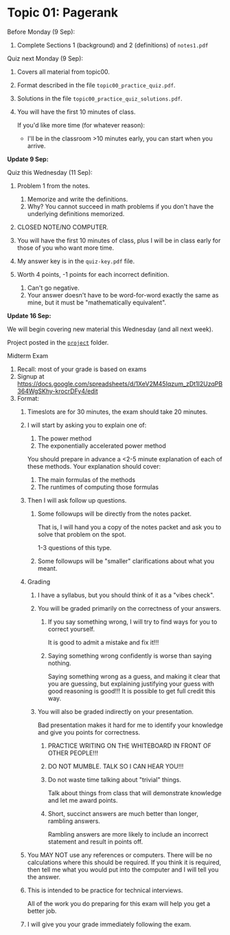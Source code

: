 # Topic 01: Pagerank

Before Monday (9 Sep):

1. Complete Sections 1 (background) and 2 (definitions) of `notes1.pdf`

Quiz next Monday (9 Sep):

1. Covers all material from topic00.

1. Format described in the file `topic00_practice_quiz.pdf`.

1. Solutions in the file `topic00_practice_quiz_solutions.pdf`.

1. You will have the first 10 minutes of class.

   If you'd like more time (for whatever reason):
   
   * I'll be in the classroom >10 minutes early, you can start when you arrive.

**Update 9 Sep:**

Quiz this Wednesday (11 Sep):

1. Problem 1 from the notes.
    1. Memorize and write the definitions.
    1. Why? You cannot succeed in math problems if you don't have the underlying definitions memorized.

1. CLOSED NOTE/NO COMPUTER.

1. You will have the first 10 minutes of class, plus I will be in class early for those of you who want more time.

1. My answer key is in the `quiz-key.pdf` file.

1. Worth 4 points, -1 points for each incorrect definition.
    1. Can't go negative.
    1. Your answer doesn't have to be word-for-word exactly the same as mine, but it must be "mathematically equivalent".

**Update 16 Sep:**

We will begin covering new material this Wednesday (and all next week).

Project posted in the [`project`](./project) folder.

Midterm Exam
1. Recall: most of your grade is based on exams
1. Signup at <https://docs.google.com/spreadsheets/d/1XeV2M45Iqzum_zDt1I2UzqPB364WgSKhy-krocrDFy4/edit>
1. Format:
    1. Timeslots are for 30 minutes, the exam should take 20 minutes.
    1. I will start by asking you to explain one of:
        1. The power method
        1. The exponentially accelerated power method

       You should prepare in advance a <2-5 minute explanation of each of these methods.
       Your explanation should cover:
        1. The main formulas of the methods
        1. The runtimes of computing those formulas

    1. Then I will ask follow up questions.
        1. Some followups will be directly from the notes packet.

            That is, I will hand you a copy of the notes packet and ask you to solve that problem on the spot.

            1-3 questions of this type.
        1. Some followups will be "smaller" clarifications about what you meant.

    1. Grading
        1. I have a syllabus, but you should think of it as a "vibes check".
        1. You will be graded primarily on the correctness of your answers.
            1. If you say something wrong, I will try to find ways for you to correct yourself.

                It is good to admit a mistake and fix it!!!
            1. Saying something wrong confidently is worse than saying nothing.

                Saying something wrong as a guess, and making it clear that you are guessing, but explaining justifying your guess with good reasoning is good!!!
                It is possible to get full credit this way.

        1. You will also be graded indirectly on your presentation.

            Bad presentation makes it hard for me to identify your knowledge and give you points for correctness.
            
            1. PRACTICE WRITING ON THE WHITEBOARD IN FRONT OF OTHER PEOPLE!!!
            1. DO NOT MUMBLE. TALK SO I CAN HEAR YOU!!!
            1. Do not waste time talking about "trivial" things.

                Talk about things from class that will demonstrate knowledge and let me award points.
            1. Short, succinct answers are much better than longer, rambling answers.
                
                Rambling answers are more likely to include an incorrect statement and result in points off.
                

    1. You MAY NOT use any references or computers.
        There will be no calculations where this should be required.
        If you think it is required, then tell me what you would put into the computer and I will tell you the answer.

    1. This is intended to be practice for technical interviews.

        All of the work you do preparing for this exam will help you get a better job.

    1. I will give you your grade immediately following the exam.
